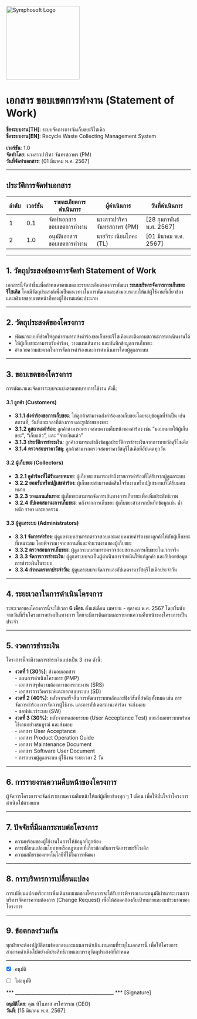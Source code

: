 <img src="https://www.symphosoft.com/logo/symphosoftLogo.png" alt="Symphosoft Logo" style="width:200px;"/>

# เอกสาร ขอบเขตการทำงาน (Statement of Work)
  
  
**ชื่อระบบงาน[TH]**: ระบบจัดการการจัดเก็บขยะรีไซเคิล  
**ชื่อระบบงาน[EN]**: Recycle Waste Collecting Management System  
  
    
**เวอร์ชัน**: 1.0  
**จัดทำโดย**: นางสาวปวริศา จันทรสถาพร (PM)  
**วันที่จัดทำเอกสาร**: [01 มีนาคม พ.ศ. 2567]  

---

## ประวัติการจัดทำเอกสาร

| ลำดับ | เวอร์ชัน | รายละเอียดการดำเนินการ                 | ผู้ดำเนินการ | วันที่ดำเนินการ |
|-------|----------|-----------------------------------------|--------------|-----------------|
| 1     | 0.1      | จัดทำเอกสาร ขอบเขตการทำงาน         | นางสาวปวริศา จันทรสถาพร (PM) | [28 กุมภาพันธ์ พ.ศ. 2567]       |
| 2     | 1.0      | อนุมัติเอกสาร ขอบเขตการทำงาน       | นายวีระ เนียมโภคะ (TL) | [01 มีนาคม พ.ศ. 2567]           |

---

## 1. วัตถุประสงค์ของการจัดทำ Statement of Work

เอกสารนี้จัดทำขึ้นเพื่อกำหนดขอบเขตและรายละเอียดของการพัฒนา **ระบบบริหารจัดการการเก็บขยะรีไซเคิล** โดยมีวัตถุประสงค์เพื่อเป็นแนวทางในการพัฒนาและส่งมอบระบบให้แก่ผู้ใช้งานที่เกี่ยวข้อง และอธิบายขอบเขตหน้าที่ของผู้ใช้งานแต่ละประเภท

---

## 2. วัตถุประสงค์ของโครงการ

- พัฒนาระบบที่ช่วยให้ลูกค้าสามารถส่งคำร้องขอเก็บขยะรีไซเคิลและติดตามสถานะการดำเนินงานได้
- ให้ผู้เก็บขยะสามารถรับคำร้อง, วางแผนเส้นทาง และบันทึกข้อมูลการเก็บขยะ
- อำนวยความสะดวกในการจัดการคำร้องและการดำเนินการโดยผู้ดูแลระบบ

---

## 3. ขอบเขตของโครงการ

การพัฒนาและจัดการระบบจะแบ่งตามบทบาทการใช้งาน ดังนี้:

#### 3.1 ลูกค้า (Customers)
- **3.1.1 ส่งคำร้องขอการเก็บขยะ**: ให้ลูกค้าสามารถส่งคำร้องขอเก็บขยะโดยระบุข้อมูลที่จำเป็น เช่น สถานที่, วันที่และเวลาที่ต้องการ และรูปถ่ายของขยะ
- **3.1.2 ดูสถานะคำร้อง**: ลูกค้าสามารถตรวจสอบความคืบหน้าของคำร้อง เช่น “มอบหมายให้ผู้เก็บขยะ”, “เก็บแล้ว”, และ “จ่ายเงินแล้ว”
- **3.1.3 ประวัติการชำระเงิน**: ลูกค้าสามารถเข้าถึงข้อมูลประวัติการชำระเงินจากการขายวัสดุรีไซเคิล
- **3.1.4 ตรวจสอบราคาวัสดุ**: ลูกค้าสามารถตรวจสอบราคาวัสดุรีไซเคิลที่อัปเดตทุกวัน

#### 3.2 ผู้เก็บขยะ (Collectors)
- **3.2.1 ดูคำร้องที่ได้รับมอบหมาย**: ผู้เก็บขยะสามารถเข้าถึงรายการคำร้องที่ได้รับจากผู้ดูแลระบบ
- **3.2.2 ยอมรับหรือปฏิเสธคำร้อง**: ผู้เก็บขยะสามารถตัดสินใจรับงานหรือปฏิเสธงานที่ได้รับมอบหมาย
- **3.2.3 วางแผนเส้นทาง**: ผู้เก็บขยะสามารถจัดการเส้นทางการเก็บขยะเพื่อเพิ่มประสิทธิภาพ
- **3.2.4 อัปเดตสถานะการเก็บขยะ**: หลังจากการเก็บขยะ ผู้เก็บขยะสามารถบันทึกข้อมูลเช่น น้ำหนัก ราคา และยอดรวม

#### 3.3 ผู้ดูแลระบบ (Administrators)
- **3.3.1 จัดการคำร้อง**: ผู้ดูแลระบบสามารถตรวจสอบและมอบหมายคำร้องของลูกค้าให้กับผู้เก็บขยะที่เหมาะสม โดยพิจารณาจากสถานที่และจำนวนงานของผู้เก็บขยะ
- **3.3.2 ตรวจสอบการเก็บขยะ**: ผู้ดูแลระบบสามารถตรวจสอบสถานะการเก็บขยะในเวลาจริง
- **3.3.3 จัดการการชำระเงิน**: ผู้ดูแลระบบจะเป็นผู้ดำเนินการจ่ายเงินให้แก่ลูกค้า และอัปเดตข้อมูลการชำระเงินในระบบ
- **3.3.4 กำหนดราคาประจำวัน**: ผู้ดูแลระบบจะจัดการและอัปเดตราคาวัสดุรีไซเคิลประจำวัน

---

## 4. ระยะเวลาในการดำเนินโครงการ

ระยะเวลาของโครงการนี้จะใช้เวลา **6 เดือน** ตั้งแต่เดือน เมษายน - ตุลาคม พ.ศ. 2567 โดยเริ่มนับจากวันที่เริ่มโครงการอย่างเป็นทางการ โดยจะมีการติดตามและรายงานความคืบหน้าของโครงการเป็นประจำ

---

## 5. งวดการชำระเงิน

โครงการนี้จะมีงวดการชำระเงินแบ่งเป็น 3 งวด ดังนี้:

- **งวดที่ 1 (30%)**: ส่งมอบเอกสาร   
                        - แผนการดำเนินโครงการ (PMP)  
                        - เอกสารสรุปความต้องการของระบบงาน (SRS)  
                        - เอกสารการวิเคราะห์และออกแบบระบบ (SD)  
- **งวดที่ 2 (40%)**: หลังจากเสร็จสิ้นการพัฒนาระบบหลักและฟังก์ชันที่สำคัญทั้งหมด เช่น การจัดการคำร้อง การจัดการผู้ใช้งาน และการอัปเดตสถานะคำร้อง จะส่งมอบ  
                        - ซอฟท์แวร์ระบบ (SW)  
- **งวดที่ 3 (30%)**: หลังจากทดสอบระบบ (User Acceptance Test) และส่งมอบระบบพร้อมใช้งานอย่างสมบูรณ์  และส่งมอบ  
                        - เอกสาร User Acceptance  
                        - เอกสาร Product Operation Guide  
                        - เอกสาร Maintenance Document  
                        - เอกสาร Software User Document  
                        - การอบรมผู้ดูแลระบบ ผู้ใช้้งาน ระยะเวลา 2 วัน  

---

## 6. การรายงานความคืบหน้าของโครงการ

ผู้จัดการโครงการจะจัดส่งรายงานความคืบหน้าให้แก่ผู้เกี่ยวข้องทุก ๆ 1 เดือน เพื่อให้มั่นใจว่าโครงการดำเนินไปตามแผน

---

## 7. ปัจจัยที่มีผลกระทบต่อโครงการ

- ความพร้อมของผู้ใช้งานในการให้ข้อมูลที่ถูกต้อง
- การเปลี่ยนแปลงนโยบายหรือกฎหมายที่เกี่ยวข้องกับการจัดการขยะรีไซเคิล
- ความเสถียรของเทคโนโลยีที่ใช้ในการพัฒนา

---

## 8. การบริหารการเปลี่ยนแปลง

การเปลี่ยนแปลงหรือการเพิ่มเติมขอบเขตของโครงการจะได้รับการพิจารณาและอนุมัติผ่านกระบวนการบริหารจัดการความต้องการ (Change Request) เพื่อให้สอดคล้องกับเป้าหมายและงบประมาณของโครงการ

---

## 9. ข้อตกลงร่วมกัน

ทุกฝ่ายจะต้องปฏิบัติตามข้อตกลงและแผนการดำเนินงานตามที่ระบุในเอกสารนี้ เพื่อให้โครงการสามารถดำเนินไปอย่างมีประสิทธิภาพและบรรลุวัตถุประสงค์ที่กำหนด

---

 - [x] อนุมัติ  
 - [ ] ไม่อนุมัติ  
    

      
*** __________________________________________ ***  [Signature]


**อนุมัติโดย**: คุณ ทิโนภาส อรไทวรรณ (CEO)  
**วันที่**: [15 มีนาคม พ.ศ. 2567]  